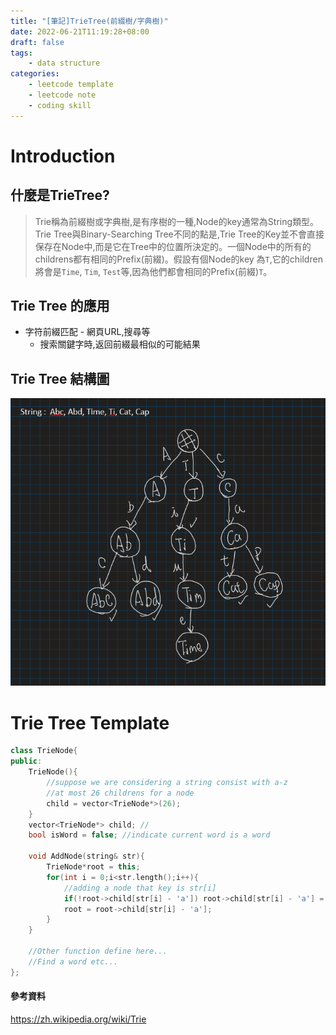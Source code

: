 ```yaml
---
title: "[筆記]TrieTree(前綴樹/字典樹)"
date: 2022-06-21T11:19:28+08:00
draft: false
tags:
    - data structure
categories:
    - leetcode template
    - leetcode note
    - coding skill
---
```


# Introduction
## 什麼是TrieTree?  
> Trie稱為前綴樹或字典樹,是有序樹的一種,Node的key通常為String類型。Trie Tree與Binary-Searching Tree不同的點是,Trie Tree的Key並不會直接保存在Node中,而是它在Tree中的位置所決定的。一個Node中的所有的childrens都有相同的Prefix(前綴)。假設有個Node的key 為`T`,它的children將會是`Time`, `Tim`, `Test`等,因為他們都會相同的Prefix(前綴)`T`。

## Trie Tree 的應用
* 字符前綴匹配 - 網頁URL,搜尋等
    * 搜索關鍵字時,返回前綴最相似的可能結果

## Trie Tree 結構圖  
![TrieTree](/images/note/trieTree.png)

# Trie Tree Template
```c++
class TrieNode{
public:
    TrieNode(){
        //suppose we are considering a string consist with a-z
        //at most 26 childrens for a node
        child = vector<TrieNode*>(26);
    }
    vector<TrieNode*> child; //
    bool isWord = false; //indicate current word is a word

    void AddNode(string& str){
        TrieNode*root = this;
        for(int i = 0;i<str.length();i++){
            //adding a node that key is str[i]
            if(!root->child[str[i] - 'a']) root->child[str[i] - 'a'] = new TrieNode();
            root = root->child[str[i] - 'a'];
        }
    }

    //Other function define here...
    //Find a word etc...
};
```

#### 參考資料  
https://zh.wikipedia.org/wiki/Trie
